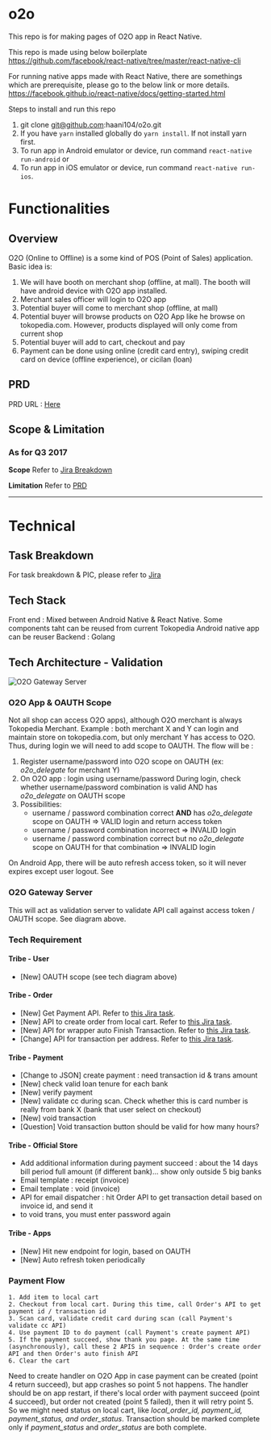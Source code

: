 # o2o
This repo is for making pages of O2O app in React Native. 

This repo is made using below boilerplate
https://github.com/facebook/react-native/tree/master/react-native-cli

For running native apps made with React Native, there are somethings which are prerequisite, please go to the below link or more details.
https://facebook.github.io/react-native/docs/getting-started.html

Steps to install and run this repo

1. git clone git@github.com:haani104/o2o.git
2. If you have `yarn` installed globally do `yarn install`. If not install yarn first.
3. To run app in Android emulator or device, run command `react-native run-android` or
4. To run app in iOS emulator or device, run command `react-native run-ios`.


# Functionalities

## Overview
O2O (Online to Offline) is a some kind of POS (Point of Sales) application. Basic idea is:

 1. We will have booth on merchant shop (offline, at mall). The booth will have android device with O2O app installed.
 2. Merchant sales officer will login to O2O app
 3. Potential buyer will come to merchant shop (offline, at mall)
 3. Potential buyer will browse products on O2O App like he browse on tokopedia.com. However, products displayed will only come from current shop
 4. Potential buyer will add to cart, checkout and pay
 5. Payment can be done using online (credit card entry), swiping credit card on device (offline experience), or cicilan (loan)

 
## PRD
PRD URL : [Here](https://docs.google.com/document/d/1WA8FeZ2A-mKKqtxzyKOtoWFuawTVkhdRskB5LFg6tUY/edit?ts=59700ab5#)

## Scope & Limitation
### As for Q3 2017
**Scope**
Refer to [Jira Breakdown](https://jira.tokopedia.net/browse/OS-550)

**Limitation**
Refer to [PRD](https://docs.google.com/document/d/1WA8FeZ2A-mKKqtxzyKOtoWFuawTVkhdRskB5LFg6tUY/edit?ts=59700ab5#)

---

# Technical

## Task Breakdown
For task breakdown & PIC, please refer to [Jira](https://jira.tokopedia.net/browse/OS-550)

## Tech Stack  
Front end : Mixed between Android Native & React Native. Some components taht can be reused from current Tokopedia Android native app can be reuser
Backend : Golang  

## Tech Architecture - Validation
![O2O Gateway Server](https://drive.google.com/uc?id=0B7_GwsrwKwMFeWtVM3Y4S3NYYzg)

### O2O App & OAUTH Scope
Not all shop can access O2O apps), although O2O merchant is always Tokopedia Merchant. 
Example : both merchant X and Y can login and maintain store on tokopedia.com, but only merchant Y has access to O2O.
Thus, during login we will need to add scope to OAUTH. The flow will be :

 1. Register username/password into O2O scope on OAUTH (ex: *o2o_delegate* for merchant Y)
 2. On O2O app : login using username/password During login, check whether username/password combination is valid AND has *o2o_delegate* on OAUTH scope 
 3. Possibilities:
     - username / password combination correct **AND** has *o2o_delegate* scope on OAUTH => VALID login and return access token
     - username / password combination incorrect => INVALID login
     - username / password combination correct but no *o2o_delegate* scope on OAUTH for that combination => INVALID login

On Android App, there will be auto refresh access token, so it will never expires except user logout. See 
  

### O2O Gateway Server
This will act as validation server to validate API call against access token / OAUTH scope. See diagram above. 


### Tech Requirement
#### Tribe - User
 - [New] OAUTH scope (see tech diagram above) 

#### Tribe - Order
 - [New] Get Payment API. Refer to [this Jira task](https://jira.tokopedia.net/browse/OS-687). 
 - [New] API to create order from local cart. Refer to [this Jira task](https://jira.tokopedia.net/browse/OS-644). 
 - [New] API for wrapper auto Finish Transaction. Refer to [this Jira task](https://jira.tokopedia.net/browse/OS-669).
 - [Change] API for transaction per address. Refer to [this Jira task](https://jira.tokopedia.net/browse/OS-643).

#### Tribe - Payment
  - [Change to JSON] create payment : need transaction id & trans amount
  - [New] check valid loan tenure for each bank
  - [New] verify payment
  - [New] validate cc during scan. Check whether this is card number is really from bank X (bank that user select on checkout)
  - [New] void transaction
  - [Question] Void transaction button should be valid for how many hours?

#### Tribe - Official Store
  - Add additional information during payment succeed : about the 14 days bill period full amount (if different bank)… show only outside 5 big banks
  - Email template : receipt (invoice)
  - Email template : void (invoice)
  - API for email dispatcher : hit Order API to get transaction detail based on invoice id, and send it
  - to void trans, you must enter password again

#### Tribe - Apps
  - [New] Hit new endpoint for login, based on OAUTH
  - [New] Auto refresh token periodically
  
  
### Payment Flow
    1. Add item to local cart
    2. Checkout from local cart. During this time, call Order's API to get payment id / transaction id
    3. Scan card, validate credit card during scan (call Payment's validate cc API)
    4. Use payment ID to do payment (call Payment's create payment API)
    5. If the payment succeed, show thank you page. At the same time (asynchronously), call these 2 APIS in sequence : Order's create order API and then Order's auto finish API
    6. Clear the cart
    
Need to create handler on O2O App in case payment can be created (point 4 return succeed), but app crashes so point 5 not happens. The handler should be on app restart, if there's local order with payment succeed (point 4 succeed), but order not created (point 5 failed), then it will retry point 5. So we might need status on local cart, like *local_order_id, payment_id, payment_status, and order_status*. Transaction should be marked complete only if *payment_status* and *order_status* are both complete.
